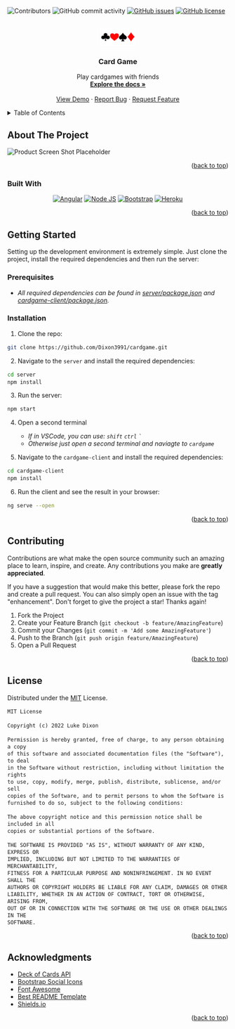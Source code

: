 <!-- PROJECT SHIELDS -->
<!--
*** I'm using markdown "reference style" links for readability.
*** Reference links are enclosed in brackets [ ] instead of parentheses ( ).
*** See the bottom of this document for the declaration of the reference variables
*** for contributors-url, forks-url, etc. This is an optional, concise syntax you may use.
*** https://www.markdownguide.org/basic-syntax/#reference-style-links
-->
![Contributors](https://img.shields.io/github/contributors/Dixon3991/cardgame?style=for-the-badge&color=blueviolet)
![GitHub commit activity](https://img.shields.io/github/commit-activity/m/Dixon3991/cardgame?style=for-the-badge)
[![GitHub issues](https://img.shields.io/github/issues/Dixon3991/cardgame?style=for-the-badge)](https://github.com/Dixon3991/cardgame/issues)
[![GitHub license](https://img.shields.io/github/license/Dixon3991/cardgame?style=for-the-badge)](https://github.com/Dixon3991/cardgame/blob/main/LICENSE)


<!-- PROJECT LOGO -->
<br />
<div align="center">
  <a href="https://github.com/Dixon3991/cardgame">
    <img src="doc/logo/logo80x40.png" alt="Logo" width="80" height="40">
  </a>

<h3 align="center">Card Game</h3>
<p align="center">
    Play cardgames with friends
    <br />
    <a href="https://github.com/Dixon3991/cardgame"><strong>Explore the docs »</strong></a>
    <br />
    <br />
    <a href="https://github.com/Dixon3991/cardgame">View Demo</a>
    ·
    <a href="https://github.com/Dixon3991/cardgame/issues">Report Bug</a>
    ·
    <a href="https://github.com/Dixon3991/cardgame/issues">Request Feature</a>
  </p>
</div>

<!-- TABLE OF CONTENTS -->
<details>
  <summary>Table of Contents</summary>
  <ol>
    <li>
      <a href="#about-the-project">About The Project</a>
      <ul>
        <li><a href="#built-with">Built With</a></li>
      </ul>
    </li>
    <li>
      <a href="#getting-started">Getting Started</a>
      <ul>
        <li><a href="#prerequisites">Prerequisites</a></li>
        <li><a href="#installation">Installation</a></li>
      </ul>
    </li>
    <li><a href="#contributing">Contributing</a></li>
    <li><a href="#license">License</a></li>
    <li><a href="#acknowledgments">Acknowledgments</a></li>
  </ol>
</details>



<!-- ABOUT THE PROJECT -->
## About The Project
![Product Screen Shot Placeholder](https://github.com/Trianglium/Best-README-Template/raw/master/images/screenshot.png)

<!-- Here's a blank template to get started: To avoid retyping too much info. Do a search and replace with your text editor for the following: `github_username`, `repo_name`, `twitter_handle`, `linkedin_username`, `email`, `email_client`, `project_title`, `project_description` -->

<p align="right">(<a href="#top">back to top</a>)</p>



### Built With
<div align="center">

[![Angular](https://img.shields.io/badge/Angular-DD0031?style=for-the-badge&logo=angular&logoColor=white)](https://angular.io/)
[![Node JS](https://img.shields.io/badge/Node.js-43853D?style=for-the-badge&logo=node.js&logoColor=white)](https://nodejs.org/en/)
[![Bootstrap](https://img.shields.io/badge/Bootstrap-563D7C?style=for-the-badge&logo=bootstrap&logoColor=white)](https://getbootstrap.com)
[![Heroku](	https://img.shields.io/badge/Heroku-430098?style=for-the-badge&logo=heroku&logoColor=white)](https://www.heroku.com/)
</div>
<p align="right">(<a href="#top">back to top</a>)</p>





<!-- GETTING STARTED -->
## Getting Started
Setting up the development environment is extremely simple. Just clone the project, install the required dependencies and then run the server:

### Prerequisites
- _All required dependencies can be found in [server/package.json](./server/package.json) and  [cardgame-client/package.json](./cardgame-client/package.json)._


### Installation
1. Clone the repo:
```sh
git clone https://github.com/Dixon3991/cardgame.git
```
2. Navigate to the `server` and install the required dependencies:
```sh
cd server 
npm install
```
3. Run the server:
```sh
npm start
```

4. Open a second terminal
    - _If in VSCode, you can use: `shift` `ctrl` ``` ` ```_
    - _Otherwise just open a second terminal and naviagte to `cardgame`_

5. Navigate to the `cardgame-client` and install the required dependencies:
```sh
cd cardgame-client
npm install
```

6. Run the client and see the result in your browser:
```sh
ng serve --open
```




<p align="right">(<a href="#top">back to top</a>)</p>




<!-- CONTRIBUTING -->
## Contributing

Contributions are what make the open source community such an amazing place to learn, inspire, and create. Any contributions you make are **greatly appreciated**.

If you have a suggestion that would make this better, please fork the repo and create a pull request. You can also simply open an issue with the tag "enhancement".
Don't forget to give the project a star! Thanks again!

1. Fork the Project
2. Create your Feature Branch (`git checkout -b feature/AmazingFeature`)
3. Commit your Changes (`git commit -m 'Add some AmazingFeature'`)
4. Push to the Branch (`git push origin feature/AmazingFeature`)
5. Open a Pull Request

<p align="right">(<a href="#top">back to top</a>)</p>



<!-- LICENSE -->
## License

Distributed under the [MIT](https://github.com/Dixon3991/cardgame/blob/9d0445779a841ff09b2de18e9f1891366a80c4c2/LICENSE) License. 

    MIT License

    Copyright (c) 2022 Luke Dixon

    Permission is hereby granted, free of charge, to any person obtaining a copy
    of this software and associated documentation files (the "Software"), to deal
    in the Software without restriction, including without limitation the rights
    to use, copy, modify, merge, publish, distribute, sublicense, and/or sell
    copies of the Software, and to permit persons to whom the Software is
    furnished to do so, subject to the following conditions:

    The above copyright notice and this permission notice shall be included in all
    copies or substantial portions of the Software.

    THE SOFTWARE IS PROVIDED "AS IS", WITHOUT WARRANTY OF ANY KIND, EXPRESS OR
    IMPLIED, INCLUDING BUT NOT LIMITED TO THE WARRANTIES OF MERCHANTABILITY,
    FITNESS FOR A PARTICULAR PURPOSE AND NONINFRINGEMENT. IN NO EVENT SHALL THE
    AUTHORS OR COPYRIGHT HOLDERS BE LIABLE FOR ANY CLAIM, DAMAGES OR OTHER
    LIABILITY, WHETHER IN AN ACTION OF CONTRACT, TORT OR OTHERWISE, ARISING FROM,
    OUT OF OR IN CONNECTION WITH THE SOFTWARE OR THE USE OR OTHER DEALINGS IN THE
    SOFTWARE.


<p align="right">(<a href="#top">back to top</a>)</p>

<!-- ACKNOWLEDGMENTS -->
## Acknowledgments

* [Deck of Cards API](http://deckofcardsapi.com/api/)
* [Bootstrap Social Icons](https://lipis.github.io/bootstrap-social/)
* [Font Awesome](https://fontawesome.com/)
* [Best README Template](https://github.com/othneildrew/Best-README-Template)
* [Shields.io](https://shields.io/)

<p align="right">(<a href="#top">back to top</a>)</p>